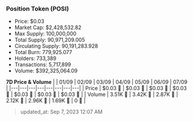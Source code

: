 
  ### Position Token (POSI)
  - Price: $0.03
  - Market Cap: $2,428,532.82
  - Max Supply: 100,000,000
  - Total Supply: 90,971,209.005
  - Circulating Supply: 90,191,283.928
  - Total Burn: 779,925.077
  - Holders: 733,389
  - Transactions: 5,717,899
  - Volume: $392,325,064.09

  **7D Price & Volume**
  | | 01&#x2F;09 | 02&#x2F;09 | 03&#x2F;09 | 04&#x2F;09 | 05&#x2F;09 | 06&#x2F;09 | 07&#x2F;09 |
  |---|---|---|---|---|---|---|---|
  | Price | $0.03 🔻 | $0.03 🔻 | $0.03 🚀 | $0.03 🚀 | $0.03 🚀 | $0.03 🔻 | $0.03 🔻 |
  | Volume | 3.51K 🔻 | 3.42K 🔻 | 2.87K 🔻 | 2.12K 🔻 | 2.96K 🚀 | 1.69K 🔻 | 0 🔻 |

  > updated_at: Sep 7, 2023 12:07 AM
